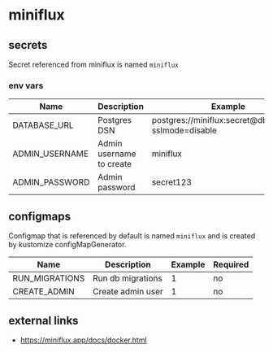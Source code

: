 # miniflux

## secrets
Secret referenced from miniflux is named `miniflux`

### env vars
| Name           | Description              | Example                                                | Required |
|----------------|--------------------------|--------------------------------------------------------|----------|
| DATABASE_URL   | Postgres DSN             | postgres://miniflux:secret@db/miniflux?sslmode=disable | yes      |
| ADMIN_USERNAME | Admin username to create | miniflux                                               | no       |
| ADMIN_PASSWORD | Admin password           | secret123                                              | no       |


## configmaps
Configmap that is referenced by default is named `miniflux` and is created by kustomize configMapGenerator.

| Name           | Description       | Example | Required |
|----------------|-------------------|---------|----------|
| RUN_MIGRATIONS | Run db migrations | 1       | no       |
| CREATE_ADMIN   | Create admin user | 1       | no       |


## external links
- https://miniflux.app/docs/docker.html

